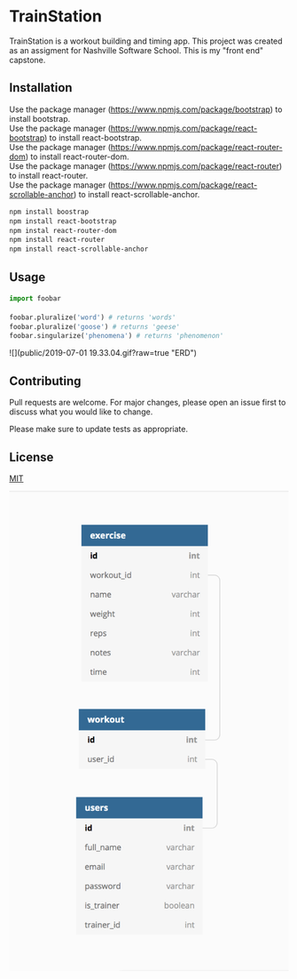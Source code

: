 # TrainStation

TrainStation is a workout building and timing app. This project was created as an assigment for Nashville Software School. This is my "front end" capstone.

## Installation

Use the package manager (https://www.npmjs.com/package/bootstrap) to install bootstrap.<br>
Use the package manager (https://www.npmjs.com/package/react-bootstrap) to install react-bootstrap.<br>
Use the package manager (https://www.npmjs.com/package/react-router-dom) to install react-router-dom.<br>
Use the package manager (https://www.npmjs.com/package/react-router) to install react-router.<br>
Use the package manager (https://www.npmjs.com/package/react-scrollable-anchor) to install react-scrollable-anchor.<br>


```bash
npm install boostrap
npm install react-bootstrap
npm instal react-router-dom
npm install react-router
npm install react-scrollable-anchor
```

## Usage

```python
import foobar

foobar.pluralize('word') # returns 'words'
foobar.pluralize('goose') # returns 'geese'
foobar.singularize('phenomena') # returns 'phenomenon'
```
![](public/2019-07-01 19.33.04.gif?raw=true "ERD")

## Contributing
Pull requests are welcome. For major changes, please open an issue first to discuss what you would like to change.

Please make sure to update tests as appropriate.

## License
[MIT](https://choosealicense.com/licenses/mit/)




![ERD](public/trainstation_ERD.png?raw=true "Title")

